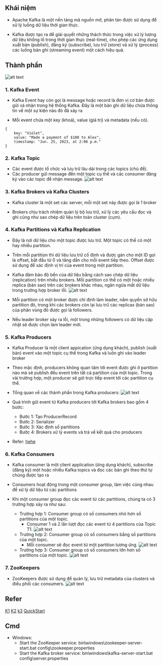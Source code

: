 ## Khái niệm

- Apache Kafka là một nền tảng mã nguồn mở, phân tán được sử dụng để xử lý luồng dữ liệu thời gian thực.

- Kafka được tạo ra để giải quyết những thách thức trong việc xử lý lượng dữ liệu khổng lồ trong thời gian thực (real-time), cho phép các ứng dụng xuất bản (publish), đăng ký (subscribe), lưu trữ (store) và xử lý (process) các luồng bản ghi (streaming event) một cách hiệu quả.

## Thành phần

![alt text](image-7.png)

### 1. Kafka Event

- Kafka Event hay còn gọi là message hoặc record là đơn vị cơ bản được gửi và nhận trong hệ thống Kafka. Đây là một bản ghi dữ liệu chứa thông tin về một sự kiện nào đó đã xảy ra

- Mỗi event chứa một key (khoá), value (giá trị) và metadata (nếu có).

```
{
	key: "Violet",
	value: "Made a payment of $100 to Alex",
	timestamp: "Jun. 25, 2023, at 2:06 p.m."
}
```

### 2. Kafka Topic

- Các event được tổ chức và lưu trữ lâu dài trong các topics (chủ đề).
- Các producer gửi message đến một topic cụ thể và các consumer đăng ký vào các topic để nhận message.
  ![alt text](image-8.png)

### 3. Kafka Brokers và Kafka Clusters

- Kafka cluster là một set các server, mỗi một set này được gọi là 1 broker

- Brokers chịu trách nhiệm quản lý bộ lưu trữ, xử lý các yêu cầu đọc và ghi cũng như sao chép dữ liệu trên toàn cluster (cụm).

### 4. Kafka Partitions và Kafka Replication

- Đây là nơi dữ liệu cho một topic được lưu trữ. Một topic có thể có một hay nhiều partition.

- Trên mỗi partition thì dữ liệu lưu trữ cố định và được gán cho một ID gọi là offset, bắt đầu từ 0 và tăng dần cho mỗi event tiếp theo. Offset được sử dụng để xác định vị trí của event trong một partition.

- Kafka đảm bảo độ bền của dữ liệu bằng cách sao chép dữ liệu (replication) trên nhiều brokers. Mỗi partition có thể có một hoặc nhiều replica (bản sao) trên các brokers khác nhau, ngăn ngừa mất dữ liệu trong trường hợp broker lỗi.
  ![alt text](image-9.png)

- Mỗi partition có một broker được chỉ định làm leader, nắm quyền sở hữu partition đó, trong khi các brokers còn lại lưu trữ các replicas (bản sao) của phân vùng đó được gọi là followers.

- Nếu leader broker xảy ra lỗi, một trong những followers có dữ liệu cập nhật sẽ được chọn làm leader mới.

### 5. Kafka Producers

- Kafka Producer là một client appication (ứng dụng khách), publish (xuất bản) event vào một topic cụ thể trong Kafka và luôn ghi vào leader broker

- Theo mặc định, producers không quan tâm tới event được ghi ở partition nào mà sẽ publish đều event trên tất cả partition của một topic. Trong vài trường hợp, một producer sẽ gửi trực tiếp event tới các partition cụ thể.

- Tổng quan về các thành phần trong Kafka producers:
  ![alt text](image-10.png)

- Quá trình gửi event từ Kafka producers tới Kafka brokers bao gồm 4 bước:
  - Bước 1: Tạo ProducerRecord
  - Bước 2: Serializer
  - Bước 3: Xác định số partitions
  - Bước 4: Brokers xử lý events và trả về kết quả cho producers
- Refer: [hehe](https://200lab.io/blog/kafka-la-gi/)

### 6. Kafka Consumers

- Kafka consumer là một client application (ứng dụng khách), subscribe (đăng ký) một hoặc nhiều Kafka topics và đọc các bản ghi theo thứ tự chúng được tạo ra

- Consumers hoạt động trong một consumer group, làm việc cùng nhau để xử lý dữ liệu từ các partitions

- Khi một consumer group đọc các event từ các partitions, chúng ta có 3 trường hợp xảy ra như sau:
  - Trường hợp 1: Consumer group có số consumers nhỏ hơn số partitions của một topic.
    - Consumer 1 và 2 lần lượt đọc các event từ 4 partitions của Topic T1.
      ![alt text](image-11.png)
  - Trường hợp 2: Consumer group có số consumers bằng số partitions của một topic.
    - Mỗi consumer sẽ đọc event từ một partition tương ứng.
      ![alt text](image-12.png)
  - Trường hợp 3: Consumer group có số consumers lớn hơn số partitions của một topic.
    ![alt text](image-13.png)

### 7. ZooKeepers

- ZooKeepers được sử dụng để quản lý, lưu trữ metadata của clusters và điều phối các consumers.
  ![alt text](image-14.png)

## Refer

[K1](https://www.youtube.com/watch?v=HGywc-e5f4E&list=PLsfLgp1K1xQ42CWP8dsIa7OT2EJFnRGGd)
[K2](https://topdev.vn/blog/kafka-la-gi/)
[k3](https://200lab.io/blog/kafka-la-gi/)
[QuickStart](https://kafka.apache.org/quickstart)

## Cmd

- Windows:
  - Start the ZooKeeper service: bin\windows\zookeeper-server-start.bat config\zookeeper.properties
  - Start the Kafka broker service: bin\windows\kafka-server-start.bat config\server.properties
